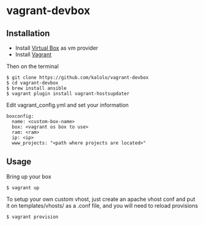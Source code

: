 # vagrant-devbox

## Installation

- Install [Virtual Box](https://www.virtualbox.org/wiki/Downloads) as vm provider
- Install [Vagrant](http://docs.vagrantup.com/v2/installation/)

Then on the terminal
    
    $ git clone https://github.com/kalolo/vagrant-devbox
    $ cd vagrant-devbox
    $ brew install ansible
    $ vagrant plugin install vagrant-hostsupdater

Edit vagrant_config.yml and set your information

    boxconfig:
      name: <custom-box-name>
      box: <vagrant os box to use>
      ram: <ram>
      ip: <ip>
      www_projects: "<path where projects are located>"

## Usage

Bring up your box

    $ vagrant up

To setup your own custom vhost, just create an apache vhost conf and put it on templates/vhosts/ as a .conf file, and you will need to reload provisions


    $ vagrant provision
